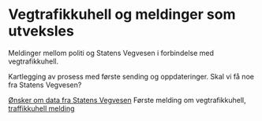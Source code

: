 # Vegtrafikkuhell og meldinger som utveksles
Meldinger mellom politi og Statens Vegvesen i forbindelse med vegtrafikkuhell.

Kartlegging av prosess med første sending og oppdateringer.
Skal vi få noe fra Statens Vegvesen?

[Ønsker om data fra Statens Vegvesen](./onsker-data.json.txt)
Første melding om vegtrafikkuhell, [traffikkuhell melding](./trafikkuhell/readme.md)
